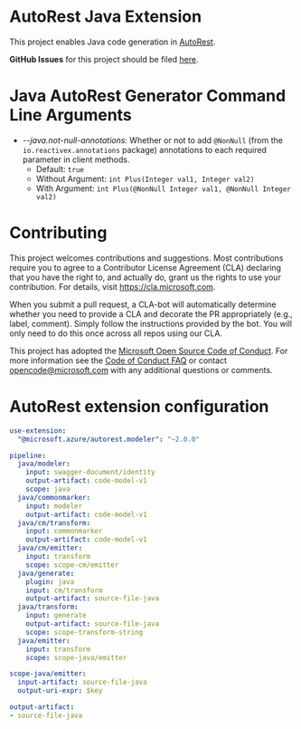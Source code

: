 # AutoRest Java Extension
This project enables Java code generation in [AutoRest](https://github.com/Azure/AutoRest).

**GitHub Issues** for this project should be filed [here](https://github.com/Azure/autorest/issues?q=is%3Aopen+is%3Aissue+label%3Ajava).


# Java AutoRest Generator Command Line Arguments

- *--java.not-null-annotations*: Whether or not to add `@NonNull` (from the `io.reactivex.annotations` package) annotations to each required parameter in client methods.
  - Default: `true`
  - Without Argument: `int Plus(Integer val1, Integer val2)`
  - With Argument: `int Plus(@NonNull Integer val1, @NonNull Integer val2)`

# Contributing

This project welcomes contributions and suggestions.  Most contributions require you to agree to a
Contributor License Agreement (CLA) declaring that you have the right to, and actually do, grant us
the rights to use your contribution. For details, visit https://cla.microsoft.com.

When you submit a pull request, a CLA-bot will automatically determine whether you need to provide
a CLA and decorate the PR appropriately (e.g., label, comment). Simply follow the instructions
provided by the bot. You will only need to do this once across all repos using our CLA.

This project has adopted the [Microsoft Open Source Code of Conduct](https://opensource.microsoft.com/codeofconduct/).
For more information see the [Code of Conduct FAQ](https://opensource.microsoft.com/codeofconduct/faq/) or
contact [opencode@microsoft.com](mailto:opencode@microsoft.com) with any additional questions or comments.

# AutoRest extension configuration

``` yaml
use-extension:
  "@microsoft.azure/autorest.modeler": "~2.0.0"

pipeline:
  java/modeler:
    input: swagger-document/identity
    output-artifact: code-model-v1
    scope: java
  java/commonmarker:
    input: modeler
    output-artifact: code-model-v1
  java/cm/transform:
    input: commonmarker
    output-artifact: code-model-v1
  java/cm/emitter:
    input: transform
    scope: scope-cm/emitter
  java/generate:
    plugin: java
    input: cm/transform
    output-artifact: source-file-java
  java/transform:
    input: generate
    output-artifact: source-file-java
    scope: scope-transform-string
  java/emitter:
    input: transform
    scope: scope-java/emitter

scope-java/emitter:
  input-artifact: source-file-java
  output-uri-expr: $key

output-artifact:
- source-file-java
```
